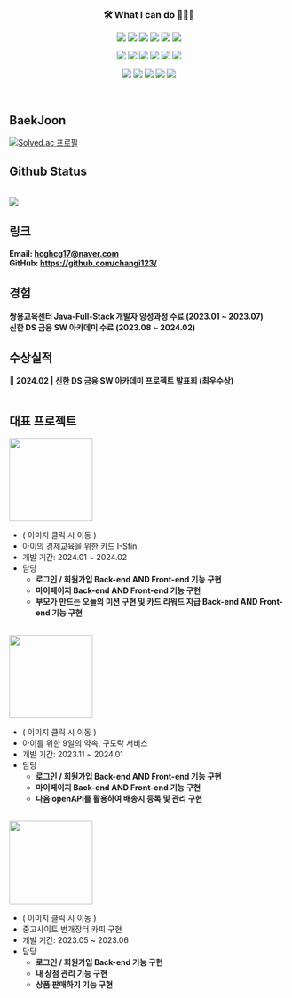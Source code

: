 <h3 align="center">🛠 What I can do 👨🏻‍💻</h3>


<!--======== 로고 ========-->
<!-- backend -->
<p align="center">
  <img src="https://img.shields.io/badge/Java-007396?style=for-the-badge&logo=java&logoColor=white" />
  <img src="https://img.shields.io/badge/junit5-25A162?style=for-the-badge&logo=junit5&logoColor=white">
  <img src="https://img.shields.io/badge/spring-6DB33F?style=for-the-badge&logo=spring&logoColor=white">
  <img src="https://img.shields.io/badge/springboot-6DB33F?style=for-the-badge&logo=springboot&logoColor=white">
  <img src="https://img.shields.io/badge/mysql-4479A1?style=for-the-badge&logo=mysql&logoColor=white">
  <img src="https://img.shields.io/badge/oracle-F80000?style=for-the-badge&logo=oracle&logoColor=white">
</p>

<!-- front -->  
<p align="center">
  <img src="https://img.shields.io/badge/thymeleaf-005F0F?style=for-the-badge&logo=thymeleaf&logoColor=white">
  <img src="https://img.shields.io/badge/javascript-F7DF1E?style=for-the-badge&logo=javascript&logoColor=black">
  <img src="https://img.shields.io/badge/jquery-0769AD?style=for-the-badge&logo=jquery&logoColor=white">
  <img src="https://img.shields.io/badge/html5-E34F26?style=for-the-badge&logo=html5&logoColor=white">
  <img src="https://img.shields.io/badge/css3-1572B6?style=for-the-badge&logo=css3&logoColor=white">
  <img src="https://img.shields.io/badge/react-444444?style=for-the-badge&logo=react">
</p>
<!-- 개발환경 & DataBase --> 
<p align="center">
  <img src="https://img.shields.io/badge/github-181717?style=for-the-badge&logo=github&logoColor=white">
  <img src="https://img.shields.io/badge/eclipse ide-2C2255?style=for-the-badge&logo=eclipseide&logoColor=white"> 
  <img src="https://img.shields.io/badge/visualstudiocode-007ACC?style=for-the-badge&logo=visualstudiocode&logoColor=white"> 
  <img src="https://img.shields.io/badge/gradle-02303A?style=for-the-badge&logo=gradle&logoColor=white"> 
  <img src="https://img.shields.io/badge/apachemaven-C71A36?style=for-the-badge&logo=apachemaven&logoColor=white"> 
</p>
<br>

## BaekJoon
 [![Solved.ac
프로필](http://mazassumnida.wtf/api/v2/generate_badge?boj=hcghcg17)](https://solved.ac/hcghcg17)

## Github Status
<br>
  <a href="https://github.com/changi123">
    <img src="https://github-readme-stats.vercel.app/api/top-langs/?username=changi123&layout=compact&hide=javascript,html,scss" />
  </a>
<br>

## 링크
**Email: [hcghcg17@naver.com](mailto:hcghcg17@naver.com)**
<br/>
**GitHub: <https://github.com/changi123/>**
<br/>

## 경험
**쌍용교육센터 Java-Full-Stack 개발자 양성과정 수료 (2023.01 ~ 2023.07)**
<br/>
**신한 DS 금융 SW 아카데미 수료 (2023.08 ~ 2024.02)**
<br>
## 수상실적
**🥇 2024.02 | 신한 DS 금융 SW 아카데미 프로젝트 발표회 (최우수상)**
<br>
<br>


## 대표 프로젝트

<a href="https://github.com/I-Sfin">
 <img src="https://avatars.githubusercontent.com/u/157471821?s=200&v=4"  width="150" heigth = "150" /> 
</a>

* ( 이미지 클릭 시 이동 )
* 아이의 경제교육을 위한 카드 I-Sfin
* 개발 기간: 2024.01 ~ 2024.02
* 담당
  * **로그인 / 회원가입 Back-end AND Front-end 기능 구현**
  * **마이페이지 Back-end AND Front-end 기능 구현**
  * **부모가 만드는 오늘의 미션 구현 및 카드 리워드 지급 Back-end AND Front-end 기능 구현**
<br>



<a href="https://github.com/changi123/9dorak">
  <img src="https://github.com/changi123/changi123/assets/133079671/94865e16-3f42-40e0-ad6f-2195c6b7827a"  width="150" heigth = "150"  />
</a>

* ( 이미지 클릭 시 이동 )
* 아이를 위한 9일의 약속, 구도락 서비스
* 개발 기간: 2023.11 ~ 2024.01
* 담당
  * **로그인 / 회원가입 Back-end AND Front-end 기능 구현**
  * **마이페이지 Back-end AND Front-end 기능 구현**
  * **다음 openAPI를 활용하여 배송지 등록 및 관리 구현**
<br>

<a href="https://github.com/changi123/JSP-Servlet_Project">
  <img src="https://play-lh.googleusercontent.com/_gp-eWsqbTR5GvMXnHCIxEazoLPQSlHY4Uv-ZQln0jYsUSRReQb_fzpNwKbhd82R6-4=w240-h480-rw"  width="150" heigth = "150"/>
</a>

* ( 이미지 클릭 시 이동 )
* 중고사이트 번개장터 카피 구현
* 개발 기간: 2023.05 ~ 2023.06
* 담당
  * **로그인 / 회원가입 Back-end 기능 구현**
  * **내 상점 관리 기능 구현**
  * **상품 판매하기 기능 구현**
<br>


